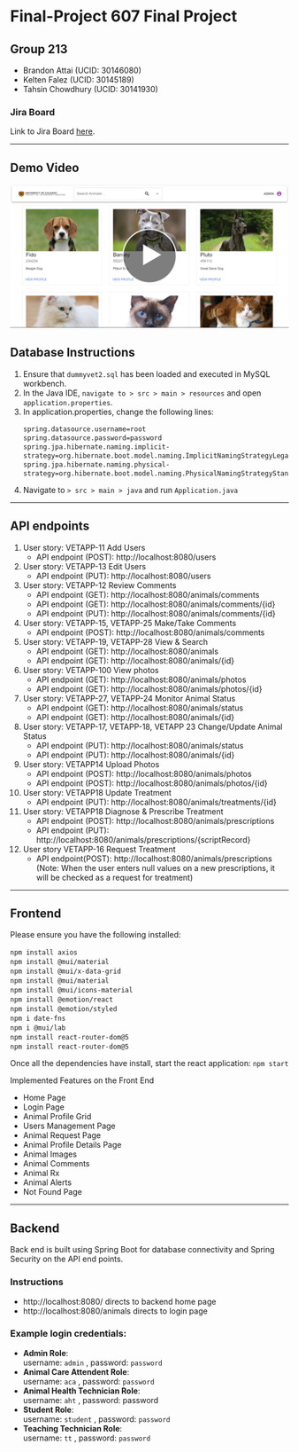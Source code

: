 # Final-Project 607 Final Project
## Group 213
* Brandon Attai (UCID: 30146080)
* Kelten Falez (UCID: 30145189)
* Tahsin Chowdhury (UCID: 30141930)

### Jira Board
Link to Jira Board [here](https://uofeng607-213.atlassian.net/jira/software/projects/VETAPP/boards/1/backlog).

---

## Demo Video
[![Demo video](thumbnail.png)](https://drive.google.com/file/d/10cGJ0PMyuE2LkDLikTEcwSY4hHY9A6Ce/view?usp=sharing)

## Database Instructions
1. Ensure that `dummyvet2.sql` has been loaded and executed in MySQL workbench.
2. In the Java IDE,  `navigate to > src > main > resources` and open `application.properties`.
3. In application.properties, change the following lines:
    ```spring.datasource.url=jdbc:mysql://localhost:3306/DUMMYVET2
    spring.datasource.username=root
    spring.datasource.password=password
    spring.jpa.hibernate.naming.implicit-strategy=org.hibernate.boot.model.naming.ImplicitNamingStrategyLegacyJpaImpl
    spring.jpa.hibernate.naming.physical-strategy=org.hibernate.boot.model.naming.PhysicalNamingStrategyStandardImpl
4. Navigate to `> src > main > java` and run  `Application.java`

---

## API endpoints
1. User story: VETAPP-11 Add Users
    * API endpoint (POST): http://localhost:8080/users
2. User story: VETAPP-13 Edit Users
    * API endpoint (PUT): http://localhost:8080/users
3. User story: VETAPP-12 Review Comments
    * API endpoint (GET): http://localhost:8080/animals/comments
    * API endpoint (GET): http://localhost:8080/animals/comments/{id}
    * API endpoint (PUT): http://localhost:8080/animals/comments/{id}
4. User story: VETAPP-15, VETAPP-25 Make/Take Comments
    * API endpoint (POST): http://localhost:8080/animals/comments
5. User story: VETAPP-19, VETAPP-28 View & Search
    * API endpoint (GET): http://localhost:8080/animals
    * API endpoint (GET): http://localhost:8080/animals/{id}
6. User story: VETAPP-100 View photos
    * API endpoint (GET): http://localhost:8080/animals/photos
    * API endpoint (GET): http://localhost:8080/animals/photos/{id}
7. User story: VETAPP-27, VETAPP-24 Monitor Animal Status
    * API endpoint (GET): http://localhost:8080/animals/status
    * API endpoint (GET): http://localhost:8080/animals/{id}
8. User story: VETAPP-17, VETAPP-18, VETAPP 23 Change/Update Animal Status
    * API endpoint (PUT): http://localhost:8080/animals/status
    * API endpoint (PUT): http://localhost:8080/animals/{id}
9. User story: VETAPP14 Upload Photos
    * API endpoint (POST): http://localhost:8080/animals/photos
    * API endpoint (POST): http://localhost:8080/animals/photos/{id}
10. User story: VETAPP18 Update Treatment
    * API endpoint (PUT): http://localhost:8080/animals/treatments/{id}
11. User story: VETAPP18 Diagnose & Prescribe Treatment
    * API endpoint (POST): http://localhost:8080/animals/prescriptions
    * API endpoint (PUT): http://localhost:8080/animals/prescriptions/{scriptRecord}
12. User story VETAPP-16 Request Treatment 
    * API endpoint(POST): http://localhost:8080/animals/prescriptions 
      (Note: When the user enters null values on a new prescriptions, it will be checked as a request for treatment) 

---
## Frontend 
Please ensure you have the following installed:

`npm install axios` <br>
`npm install @mui/material`<br>
`npm install @mui/x-data-grid`<br>
`npm install @mui/material`<br>
`npm install @mui/icons-material`<br>
`npm install @emotion/react`<br>
`npm install @emotion/styled`<br>
`npm i date-fns`<br>
`npm i @mui/lab`<br>
`npm install react-router-dom@5`<br>
`npm install react-router-dom@5`


Once all the dependencies have install, start the react application:
`npm start`

Implemented Features on the Front End

- Home Page
- Login Page
- Animal Profile Grid
- Users Management Page
- Animal Request Page
- Animal Profile Details Page
- Animal Images
- Animal Comments
- Animal Rx
- Animal Alerts
- Not Found Page
---


## Backend 
Back end is built using Spring Boot for database connectivity and Spring Security on the API end points.

### Instructions
- http://localhost:8080/ directs to backend home page
- http://localhost:8080/animals directs to login page

### Example login credentials:
* **Admin Role**:<br>
    username: `admin` , password: `password`
* **Animal Care Attendent Role**:<br>
    username: `aca` , password: `password`
* **Animal Health Technician Role**:<br>
    username: `aht` , password: password
* **Student Role**:<br>
    username: `student` , password: `password`
* **Teaching Technician Role**:<br>
    username: `tt` , password: `password`


